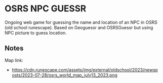 # OSRS NPC GUESSR
Ongoing web game for guessing the name and location of an NPC in OSRS (old school runescape). Based on Geoguessr and OSRSGuessr but using NPC picture to guess location.

## Notes
Map link:
- https://cdn.runescape.com/assets/img/external/oldschool/2023/newsposts/2023-07-28/osrs_world_map_july13_2023.png